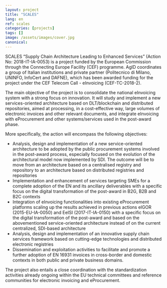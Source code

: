 ```yaml
---
layout: project
title: "SCALES"
lang: en
ref: scales
categories: [projects]
tags: []
image: /assets/images/cover.jpg
canonical:
---
```


SCALES “Supply Chain Architecture Leading to Enhanced Services” (Action No: 2018-IT-IA-0053) is a project funded by the European Commission through the Connecting Europe Facility (CEF) programme. AgID coordinates a group of Italian institutions and private partner (Politecnico di Milano, UNINFO, InfoCert and DAFNE), which has been awarded funding for the project under the CEF Telecom Call - eInvoicing (CEF-TC-2018-2).

The main objective of the project is to consolidate the national eInvoicing system with a strong focus on innovation. It will study and implement a new services-oriented architecture based on DLT/blockchain and distributed repositories, aimed at processing, in a cost-effective way, large volumes of electronic invoices and other relevant documents, and integrate eInvoicing with eProcurement and other systems/services used in the post-award phase.

More specifically, the action will encompass the following objectives:

* Analysis, design and implementation of a new service-oriented architecture to be adopted by the public procurement systems involved in the post-award process, especially focused on the evolution of the architectural model now implemented by SDI. The outcome will be to move from an  architecture based on a centralised registry and repository to an architecture based on distributed registries and repositories
* Implementation and enhancement of services targeting SMEs for a complete adoption of the EN and its ancillary deliverables with a specific focus on the digital transformation of the post-award in B2G, B2B and B2C contexts
* Integration of eInvoicing functionalities into existing eProcurement platforms scaling up the results achieved in previous actions eIGOR (2015-EU-IA-0050) and EeISI (2017-IT-IA-0150) with a specific focus on the digital transformation of the post-award and based on the abovementioned service-oriented architecture instead of on the current centralized, SDI-based architecture
* Analysis, design and implementation of an innovative supply chain services framework based on cutting-edge technologies and distributed electronic registries
* Dissemination and exploitation activities to facilitate and promote a further adoption of EN 16931 invoices in cross-border and domestic contexts in both public and private business domains.

The project also entails a close coordination with the standardization activities already ongoing within the EU technical committees and reference communities for electronic invoicing and eProcurement.
